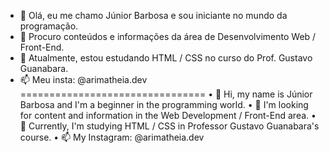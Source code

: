 - 👋 Olá, eu me chamo Júnior Barbosa e sou iniciante no mundo da programação.
- 👀 Procuro conteúdos e informações da área de Desenvolvimento Web / Front-End.
- 🌱 Atualmente, estou estudando HTML / CSS no curso do Prof. Gustavo Guanabara.
- 📫 Meu insta: @arimatheia.dev
================================
• 👋 Hi, my name is Júnior Barbosa and I'm a beginner in the programming world.
• 👀 I'm looking for content and information in the Web Development / Front-End area.
• 🌱 Currently, I'm studying HTML / CSS in Professor Gustavo Guanabara's course.
• 📫 My Instagram: @arimatheia.dev

